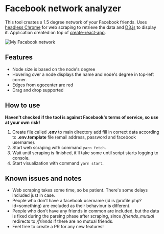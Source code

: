 # Facebook network analyzer
This tool creates a 1.5 degree network of your Facebook friends.
Uses [headless Chrome](https://github.com/GoogleChrome/puppeteer) for web scraping to retrieve the data and [D3.js](https://d3js.org/) to display it. Application created on top of [create-react-app](https://github.com/facebookincubator/create-react-app).

![My Facebook network](https://raw.githubusercontent.com/marinp1/fb-network-analyser/master/images/network.png "My Facebook Network")

## Features
* Node size is based on the node's degree
* Hovering over a node displays the name and node's degree in top-left corner.
* Edges from egocenter are red
* Drag and drop supported

## How to use

**Haven't checked if the tool is against Facebook's terms of service, so use at your own risk!**

1. Create file called **.env** to main directory add fill in correct data according to **.env.template** file (email address, password and facebook username).
2. Start web scraping with command `yarn fetch`.
3. Wait until scraping is finished, it'll take some until script starts logging to console.
4. Start visualization with command `yarn start`.

## Known issues and notes
* Web scraping takes some time, so be patient. There's some delays included just in case.
* People who don't have a facebook username (id is /profile.php?id=something) are excluded as their behaviour is different.
* People who don't have any friends in common are included, but the data is fixed during the parsing phase after scraping, since */friends_mutual* redirects to */friends* if there are no mutual friends.
* Feel free to create a PR for any new features!

